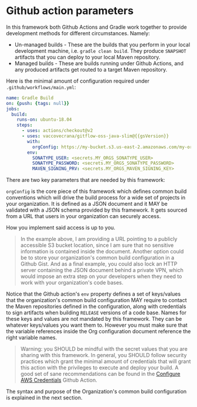 # Github action parameters

In this framework both Github Actions and Gradle work together to provide development methods for different circumstances. Namely:

- Un-managed builds - These are the builds that you perform in your local development machine, i.e. `gradle clean build`. They produce `SNAPSHOT` artifacts that you can deploy to your local Maven repository.
- Managed builds - These are builds running under Github Actions, and any produced artifacts get routed to a target Maven repository.

Here is the minimal amount of configuration required under `.github/workflows/main.yml`:

```yaml
name: Gradle Build
on: {push: {tags: null}}
jobs:
  build:
    runs-on: ubuntu-18.04
    steps:
      - uses: actions/checkout@v2
      - uses: vaccovecrana/gitflow-oss-java-slim@{{gsVersion}}
        with:
          orgConfig: https://my-bucket.s3.us-east-2.amazonaws.com/my-org-config.json
        env:
          SONATYPE_USER: <secrets.MY_ORGS_SONATYPE_USER>
          SONATYPE_PASSWORD: <secrets.MY_ORGS_SONATYPE_PASSWORD>
          MAVEN_SIGNING_PRV: <secrets.MY_ORGS_MAVEN_SIGNING_KEY>
```

There are two key parameters that are needed by this framework:

`orgConfig` is the core piece of this framework which defines common build conventions which will drive the build process for a wide set of projects in your organization. It is defined as a JSON document and it MAY be validated with a JSON schema provided by this framework. It gets sourced from a URL that users in your organization can securely access.

How you implement said access is up to you.

> In the example above, I am providing a URL pointing to a publicly accessible S3 bucket location, since I am sure that no sensitive information is contained inside the document. Another option could be to store your organization's common build configuration in a Github Gist. And as a final example, you could also lock an HTTP server containing the JSON document behind a private VPN, which would impose an extra step on your developers when they need to work with your organization's code bases.

Notice that the Github action's `env` property defines a set of keys/values that the organization's common build configuration MAY require to contact the Maven repositories defined in the configuration, along with credentials to sign artifacts when building `RELEASE` versions of a code base. Names for these keys and values are not mandated by this framework. They can be whatever keys/values you want them to. However you must make sure that the variable references inside the Org configuration document reference the right variable names.

> Warning: you SHOULD be mindful with the secret values that you are sharing with this framework. In general, you SHOULD follow security practices which grant the minimal amount of credentials that will grant this action with the privileges to execute and deploy your build. A good set of sane recommendations can be found in the [Configure AWS Credentials](https://github.com/aws-actions/configure-aws-credentials#credentials) Github Action.

The syntax and purpose of the Organization's common build configuration is explained in the next section.

